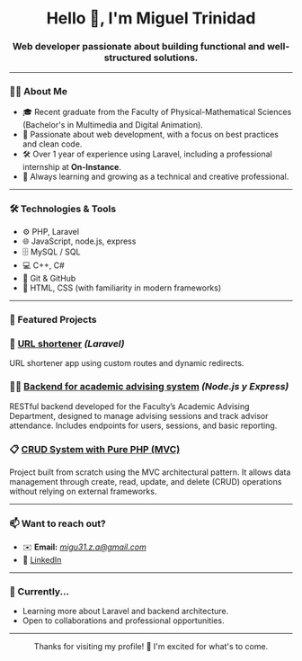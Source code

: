 <h1 align="center">Hello 👋, I'm Miguel Trinidad</h1>
<h3 align="center">Web developer passionate about building functional and well-structured solutions.</h3>

---

### 👨‍💻 About Me

- 🎓 Recent graduate from the Faculty of Physical-Mathematical Sciences (Bachelor's in Multimedia and Digital Animation).
- 🧠 Passionate about web development, with a focus on best practices and clean code.
- 🛠️ Over 1 year of experience using Laravel, including a professional internship at **On-Instance**.
- 🚀 Always learning and growing as a technical and creative professional.


---

### 🛠️ Technologies & Tools

- ⚙️ PHP, Laravel  
- 🌐 JavaScript, node.js, express
- 🗄️ MySQL / SQL  
- 💻 C++, C#  
- 🧰 Git & GitHub  
- 🎨 HTML, CSS (with familiarity in modern frameworks)

---

### 🚀 Featured Projects

### 🔗 [URL shortener](https://github.com/b9Mike/URL_Shortener) *(Laravel)*
URL shortener app using custom routes and dynamic redirects.

### 🧑‍🏫 [Backend for academic advising system](https://github.com/b9Mike/Programa-Registro-de-Horas-SS) *(Node.js y Express)*
RESTful backend developed for the Faculty’s Academic Advising Department, designed to manage advising sessions and track advisor attendance. Includes endpoints for users, sessions, and basic reporting.

### 📋 [CRUD System with Pure PHP (MVC)](https://github.com/b9Mike/MVC-CRUD)
Project built from scratch using the MVC architectural pattern.
It allows data management through create, read, update, and delete (CRUD) operations without relying on external frameworks.

---

### 📫 Want to reach out?

- ✉️ **Email:** *migu31.z.a@gmail.com*
- 💼 [LinkedIn](https://www.linkedin.com/in/miguel-angel-trinidad-mart%C3%ADnez-4a0a6a262/)

---

### 🧠 Currently...

- Learning more about Laravel and backend architecture.
- Open to collaborations and professional opportunities.

---

<p align="center">
   Thanks for visiting my profile! 🙌 I'm excited for what's to come.
</p>
